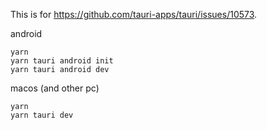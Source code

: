 This is for https://github.com/tauri-apps/tauri/issues/10573.

android
```
yarn
yarn tauri android init
yarn tauri android dev
```

macos (and other pc)
```
yarn 
yarn tauri dev
```
